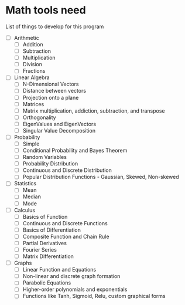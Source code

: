 # Math tools need
List of things to develop for this program

- [ ] Arithmetic
   - [ ] Addition
   - [ ] Subtraction
   - [ ] Multiplication
   - [ ] Division
   - [ ] Fractions
- [ ] Linear Algebra
   - [ ] N-Dimensional Vectors
   - [ ] Distance between vectors
   - [ ] Projection onto a plane
   - [ ] Matrices
   - [ ] Matrix multiplication, addiction, subtraction, and transpose
   - [ ] Orthogonality
   - [ ] EigenValues and EigenVectors
   - [ ] Singular Value Decomposition
- [ ] Probability
   - [ ] Simple
   - [ ] Conditional Probability and Bayes Theorem
   - [ ] Random Variables
   - [ ] Probability Distribution
   - [ ] Continuous and Discrete Distribution
   - [ ] Popular Distribution Functions - Gaussian, Skewed, Non-skewed
- [ ] Statistics
   - [ ] Mean
   - [ ] Median
   - [ ] Mode
- [ ] Calculus
   - [ ] Basics of Function
   - [ ] Continuous and Discrete Functions
   - [ ] Basics of Differentiation
   - [ ] Composite Function and Chain Rule
   - [ ] Partial Derivatives
   - [ ] Fourier Series
   - [ ] Matrix Differentiation
- [ ] Graphs
   - [ ] Linear Function and Equations
   - [ ] Non-linear and discrete graph formation
   - [ ] Parabolic Equations
   - [ ] Higher-order polynomials and exponentials
   - [ ] Functions like Tanh, Sigmoid, Relu, custom graphical forms